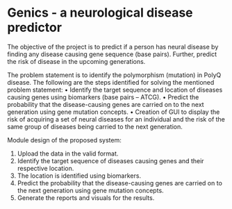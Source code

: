 # Genics - a neurological disease predictor
The objective of the project is to predict if a person has neural disease by finding any disease causing gene sequence (base pairs). Further, predict the risk of disease in the upcoming generations.   

The problem statement is to identify the polymorphism (mutation) in PolyQ disease. The following are the steps identified for solving the mentioned problem statement:
 • Identify the target sequence and location of diseases causing genes using biomarkers (base pairs – ATCG). 
• Predict the probability that the disease-causing genes are carried on to the next generation using gene mutation concepts.
• Creation of GUI to display the risk of acquiring a set of neural diseases for an individual and the risk of the same group of diseases being carried to the next generation. 
 
Module design of the proposed system: 
1. Upload the data in the valid format.
2. Identify the target sequence of diseases causing genes and their respective location. 
3. The location is identified using biomarkers.
4. Predict the probability that the disease-causing genes are carried on to the next generation using gene mutation concepts. 
5. Generate the reports and visuals for the results. 
